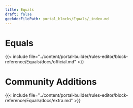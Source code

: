 ```yaml
---
title: Equals
draft: false
geekdocFilePath: portal_blocks/Equals/_index.md
---
```

# Equals
{{< include file="../content/portal-builder/rules-editor/block-reference/Equals/docs/official.md" >}}

# Community Additions

{{< include file="../content/portal-builder/rules-editor/block-reference/Equals/docs/extra.md" >}}